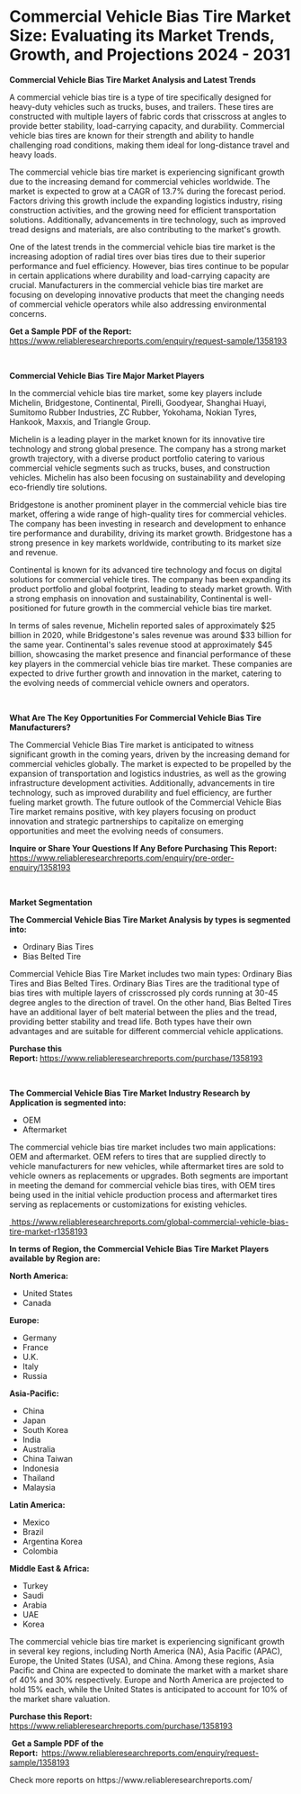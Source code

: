 <p><h1>Commercial Vehicle Bias Tire Market Size: Evaluating its Market Trends, Growth, and Projections 2024 - 2031</h1></p><p><strong>Commercial Vehicle Bias Tire Market Analysis and Latest Trends</strong></p>
<p><p>A commercial vehicle bias tire is a type of tire specifically designed for heavy-duty vehicles such as trucks, buses, and trailers. These tires are constructed with multiple layers of fabric cords that crisscross at angles to provide better stability, load-carrying capacity, and durability. Commercial vehicle bias tires are known for their strength and ability to handle challenging road conditions, making them ideal for long-distance travel and heavy loads.</p><p>The commercial vehicle bias tire market is experiencing significant growth due to the increasing demand for commercial vehicles worldwide. The market is expected to grow at a CAGR of 13.7% during the forecast period. Factors driving this growth include the expanding logistics industry, rising construction activities, and the growing need for efficient transportation solutions. Additionally, advancements in tire technology, such as improved tread designs and materials, are also contributing to the market's growth.</p><p>One of the latest trends in the commercial vehicle bias tire market is the increasing adoption of radial tires over bias tires due to their superior performance and fuel efficiency. However, bias tires continue to be popular in certain applications where durability and load-carrying capacity are crucial. Manufacturers in the commercial vehicle bias tire market are focusing on developing innovative products that meet the changing needs of commercial vehicle operators while also addressing environmental concerns.</p></p>
<p><strong>Get a Sample PDF of the Report:&nbsp;</strong> <a href="https://www.reliableresearchreports.com/enquiry/request-sample/1358193">https://www.reliableresearchreports.com/enquiry/request-sample/1358193</a></p>
<p>&nbsp;</p>
<p><strong>Commercial Vehicle Bias Tire Major Market Players</strong></p>
<p><p>In the commercial vehicle bias tire market, some key players include Michelin, Bridgestone, Continental, Pirelli, Goodyear, Shanghai Huayi, Sumitomo Rubber Industries, ZC Rubber, Yokohama, Nokian Tyres, Hankook, Maxxis, and Triangle Group. </p><p>Michelin is a leading player in the market known for its innovative tire technology and strong global presence. The company has a strong market growth trajectory, with a diverse product portfolio catering to various commercial vehicle segments such as trucks, buses, and construction vehicles. Michelin has also been focusing on sustainability and developing eco-friendly tire solutions.</p><p>Bridgestone is another prominent player in the commercial vehicle bias tire market, offering a wide range of high-quality tires for commercial vehicles. The company has been investing in research and development to enhance tire performance and durability, driving its market growth. Bridgestone has a strong presence in key markets worldwide, contributing to its market size and revenue.</p><p>Continental is known for its advanced tire technology and focus on digital solutions for commercial vehicle tires. The company has been expanding its product portfolio and global footprint, leading to steady market growth. With a strong emphasis on innovation and sustainability, Continental is well-positioned for future growth in the commercial vehicle bias tire market.</p><p>In terms of sales revenue, Michelin reported sales of approximately $25 billion in 2020, while Bridgestone's sales revenue was around $33 billion for the same year. Continental's sales revenue stood at approximately $45 billion, showcasing the market presence and financial performance of these key players in the commercial vehicle bias tire market. These companies are expected to drive further growth and innovation in the market, catering to the evolving needs of commercial vehicle owners and operators.</p></p>
<p>&nbsp;</p>
<p><strong>What Are The Key Opportunities For Commercial Vehicle Bias Tire Manufacturers?</strong></p>
<p><p>The Commercial Vehicle Bias Tire market is anticipated to witness significant growth in the coming years, driven by the increasing demand for commercial vehicles globally. The market is expected to be propelled by the expansion of transportation and logistics industries, as well as the growing infrastructure development activities. Additionally, advancements in tire technology, such as improved durability and fuel efficiency, are further fueling market growth. The future outlook of the Commercial Vehicle Bias Tire market remains positive, with key players focusing on product innovation and strategic partnerships to capitalize on emerging opportunities and meet the evolving needs of consumers.</p></p>
<p><strong>Inquire or Share Your Questions If Any Before Purchasing This Report:</strong> <a href="https://www.reliableresearchreports.com/enquiry/pre-order-enquiry/1358193">https://www.reliableresearchreports.com/enquiry/pre-order-enquiry/1358193</a></p>
<p>&nbsp;</p>
<p><strong>Market Segmentation</strong></p>
<p><strong>The Commercial Vehicle Bias Tire Market Analysis by types is segmented into:</strong></p>
<p><ul><li>Ordinary Bias Tires</li><li>Bias Belted Tire</li></ul></p>
<p><p>Commercial Vehicle Bias Tire Market includes two main types: Ordinary Bias Tires and Bias Belted Tires. Ordinary Bias Tires are the traditional type of bias tires with multiple layers of crisscrossed ply cords running at 30-45 degree angles to the direction of travel. On the other hand, Bias Belted Tires have an additional layer of belt material between the plies and the tread, providing better stability and tread life. Both types have their own advantages and are suitable for different commercial vehicle applications.</p></p>
<p><strong>Purchase this Report:&nbsp;</strong><a href="https://www.reliableresearchreports.com/purchase/1358193">https://www.reliableresearchreports.com/purchase/1358193</a></p>
<p>&nbsp;</p>
<p><strong>The Commercial Vehicle Bias Tire Market Industry Research by Application is segmented into:</strong></p>
<p><ul><li>OEM</li><li>Aftermarket</li></ul></p>
<p><p>The commercial vehicle bias tire market includes two main applications: OEM and aftermarket. OEM refers to tires that are supplied directly to vehicle manufacturers for new vehicles, while aftermarket tires are sold to vehicle owners as replacements or upgrades. Both segments are important in meeting the demand for commercial vehicle bias tires, with OEM tires being used in the initial vehicle production process and aftermarket tires serving as replacements or customizations for existing vehicles.</p></p>
<p><a href="https://www.reliableresearchreports.com/global-commercial-vehicle-bias-tire-market-r1358193">&nbsp;https://www.reliableresearchreports.com/global-commercial-vehicle-bias-tire-market-r1358193</a></p>
<p><strong>In terms of Region, the Commercial Vehicle Bias Tire Market Players available by Region are:</strong></p>
<p>
    <p> <strong> North America: </strong>
        <ul>
            <li>United States</li>
            <li>Canada</li>
        </ul>
        </p> 
    <p> <strong> Europe: </strong>
        <ul>
            <li>Germany</li>
            <li>France</li>
            <li>U.K.</li>
            <li>Italy</li>
            <li>Russia</li>
        </ul>
        </p> 
    <p> <strong> Asia-Pacific: </strong>
        <ul>
            <li>China</li>
            <li>Japan</li>
            <li>South Korea</li>
            <li>India</li>
            <li>Australia</li>
            <li>China Taiwan</li>
            <li>Indonesia</li>
            <li>Thailand</li>
            <li>Malaysia</li>
        </ul>
        </p> 
    <p> <strong> Latin America: </strong>
        <ul>
            <li>Mexico</li>
            <li>Brazil</li>
            <li>Argentina Korea</li>
            <li>Colombia</li>
        </ul>
        </p> 
    <p> <strong> Middle East & Africa: </strong>
        <ul>
            <li>Turkey</li>
            <li>Saudi</li>
            <li>Arabia</li>
            <li>UAE</li>
            <li>Korea</li>
        </ul>
    </p>
    </p>
<p><p>The commercial vehicle bias tire market is experiencing significant growth in several key regions, including North America (NA), Asia Pacific (APAC), Europe, the United States (USA), and China. Among these regions, Asia Pacific and China are expected to dominate the market with a market share of 40% and 30% respectively. Europe and North America are projected to hold 15% each, while the United States is anticipated to account for 10% of the market share valuation.</p></p>
<p><strong>Purchase this Report: </strong><a href="https://www.reliableresearchreports.com/purchase/1358193">https://www.reliableresearchreports.com/purchase/1358193</a></p>
<p>&nbsp;<strong>Get a Sample PDF of the Report:&nbsp;&nbsp;</strong><a href="https://www.reliableresearchreports.com/enquiry/request-sample/1358193">https://www.reliableresearchreports.com/enquiry/request-sample/1358193</a></p>
<p><strong></strong></p>
<p>Check more reports on https://www.reliableresearchreports.com/</p>